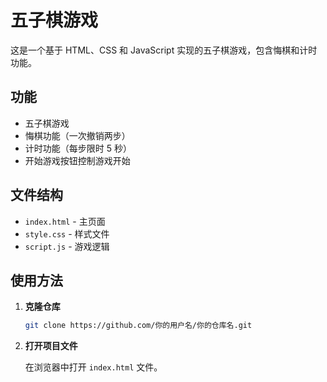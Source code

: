 
# 五子棋游戏

这是一个基于 HTML、CSS 和 JavaScript 实现的五子棋游戏，包含悔棋和计时功能。

## 功能

- 五子棋游戏
- 悔棋功能（一次撤销两步）
- 计时功能（每步限时 5 秒）
- 开始游戏按钮控制游戏开始

## 文件结构

- `index.html` - 主页面
- `style.css` - 样式文件
- `script.js` - 游戏逻辑

## 使用方法

1. **克隆仓库**

    ```bash
    git clone https://github.com/你的用户名/你的仓库名.git
    ```

2. **打开项目文件**

    在浏览器中打开 `index.html` 文件。
